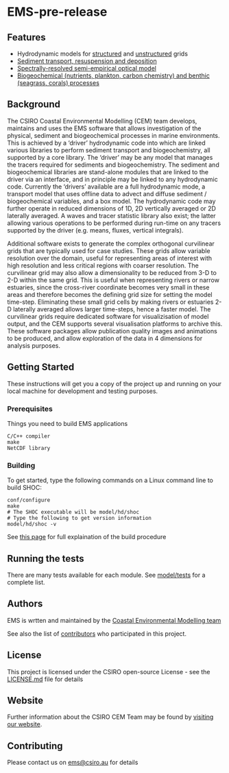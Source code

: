 # EMS-pre-release

## Features
* Hydrodynamic models for [structured](model/hd) and [unstructured](model/hd-us) grids
* [Sediment transport, resuspension and deposition](model/lib/sediments)
* [Spectrally-resolved semi-empirical optical model](model/lib/ecology)
* [Biogeochemical (nutrients, plankton, carbon chemistry) and benthic (seagrass, corals) processes](model/lib/ecology)

## Background
The CSIRO Coastal Environmental Modelling (CEM) team develops, maintains and uses the EMS software that allows investigation of the physical, sediment and biogeochemical processes in marine environments. This is achieved by a ‘driver’ hydrodynamic code into which are linked various libraries to perform sediment transport and biogeochemistry, all supported by a core library. The ‘driver’ may be any model that manages the tracers required for sediments and biogeochemistry. The sediment and biogeochemical libraries are stand-alone modules that are linked to the driver via an interface, and in principle may be linked to any hydrodynamic code. Currently the ‘drivers’ available are a full hydrodynamic mode, a transport model that uses offline data to advect and diffuse sediment /  biogeochemical variables, and a box model. The hydrodynamic code may further operate in reduced dimensions of 1D, 2D vertically averaged or 2D laterally averaged. A waves and tracer statistic library also exist; the latter allowing various operations to be performed during run-time on any tracers supported by the driver (e.g. means, fluxes, vertical integrals).

Additional software exists to generate the complex orthogonal curvilinear grids that are typically used for case studies. These grids allow variable resolution over the domain, useful for representing areas of interest with high resolution and less critical regions with coarser resolution. The curvilinear grid may also allow a dimensionality to be reduced from 3-D to 2-D within the same grid. This is useful when representing rivers or narrow estuaries, since the cross-river coordinate becomes very small in these areas and therefore becomes the defining grid size for setting the model time-step. Eliminating these small grid cells by making rivers or estuaries 2-D laterally averaged allows larger time-steps, hence a faster model. The curvilinear grids require dedicated software for visualizisation of model output, and the CEM supports several visualisation platforms to archive this. These software packages allow publication quality images and animations to be produced, and allow exploration of the data in 4 dimensions for analysis purposes.

## Getting Started

These instructions will get you a copy of the project up and running on your local machine for development and testing purposes.

### Prerequisites

Things you need to build EMS applications

```
C/C++ compiler
make
NetCDF library
```

### Building
To get started, type the following commands on a Linux command line to build SHOC:

```
conf/configure
make
# The SHOC executable will be model/hd/shoc
# Type the following to get version information
model/hd/shoc -v
```
See [this page](conf/README.md) for full explaination of the build procedure

## Running the tests

There are many tests available for each module. See [model/tests](model/tests) for a complete list.

## Authors

EMS is wrtten and maintained by the [Coastal Environmental Modelling team](https://research.csiro.au/cem/people/)

See also the list of [contributors](CONTRIBUTORS.md) who participated in this project.

## License

This project is licensed under the CSIRO open-source License - see the [LICENSE.md](LICENSE.md) file for details

## Website

Further information about the CSIRO CEM Team may be found by [visiting our website](https://research.csiro.au/cem).

## Contributing
Please contact us on ems@csiro.au for details


